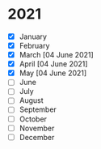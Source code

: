 # 2021
- [x] January
- [x] February
- [x] March [04 June 2021]
- [x] April [04 June 2021]
- [x] May [04 June 2021]
- [ ] June
- [ ] July
- [ ] August
- [ ] September
- [ ] October
- [ ] November
- [ ] December
